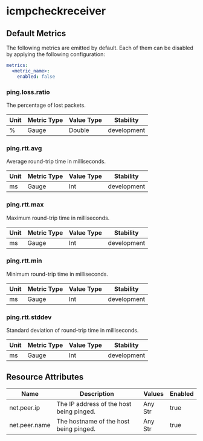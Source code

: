 [comment]: <> (Code generated by mdatagen. DO NOT EDIT.)

# icmpcheckreceiver

## Default Metrics

The following metrics are emitted by default. Each of them can be disabled by applying the following configuration:

```yaml
metrics:
  <metric_name>:
    enabled: false
```

### ping.loss.ratio

The percentage of lost packets.

| Unit | Metric Type | Value Type | Stability |
| ---- | ----------- | ---------- | --------- |
| % | Gauge | Double | development |

### ping.rtt.avg

Average round-trip time in milliseconds.

| Unit | Metric Type | Value Type | Stability |
| ---- | ----------- | ---------- | --------- |
| ms | Gauge | Int | development |

### ping.rtt.max

Maximum round-trip time in milliseconds.

| Unit | Metric Type | Value Type | Stability |
| ---- | ----------- | ---------- | --------- |
| ms | Gauge | Int | development |

### ping.rtt.min

Minimum round-trip time in milliseconds.

| Unit | Metric Type | Value Type | Stability |
| ---- | ----------- | ---------- | --------- |
| ms | Gauge | Int | development |

### ping.rtt.stddev

Standard deviation of round-trip time in milliseconds.

| Unit | Metric Type | Value Type | Stability |
| ---- | ----------- | ---------- | --------- |
| ms | Gauge | Int | development |

## Resource Attributes

| Name | Description | Values | Enabled |
| ---- | ----------- | ------ | ------- |
| net.peer.ip | The IP address of the host being pinged. | Any Str | true |
| net.peer.name | The hostname of the host being pinged. | Any Str | true |
